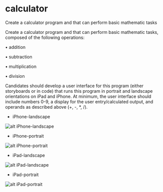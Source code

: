 # calculator
Create a calculator program and that can perform basic mathematic tasks

Create a calculator program and that can perform basic mathematic tasks, composed of the following operations:

•   addition

•   subtraction

•   multiplication

•   division

Candidates should develop a user interface for this program (either storyboards or in code) that runs this program in portrait and landscape orientations on iPad and iPhone. At minimum, the user interface should include numbers 0-9, a display for the user entry/calculated output, and operands as described above (+, -, *, /).


- iPhone-landscape

![alt iPhone-landscape](https://github.com/pakidanish/calculator/blob/master/Images/iphone-landscape.png)



- iPhone-portrait

![alt iPhone-portrait](https://github.com/pakidanish/calculator/blob/master/Images/iphone-portrait.png)



- iPad-landscape

![alt iPad-landscape](https://github.com/pakidanish/calculator/blob/master/Images/ipad-landscape.png)



- iPad-portrait

![alt iPad-portrait](https://github.com/pakidanish/calculator/blob/master/Images/ipad-portrait.png)

